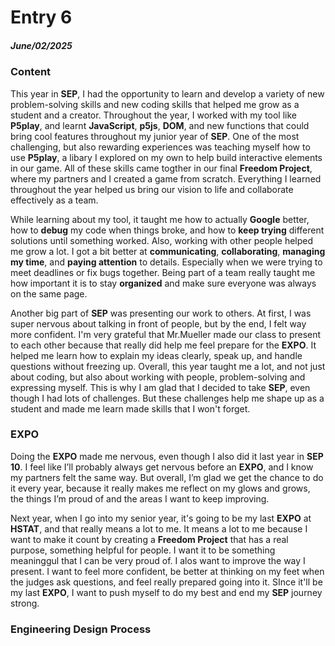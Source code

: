 # Entry 6
##### June/02/2025

### Content

This year in **SEP**, I had the opportunity to learn and develop a variety of new problem-solving skills and new coding skills that helped me grow as a student and a creator. Throughout the year, I worked with my tool like **P5play**, and learnt **JavaScript**, **p5js**, **DOM**, and new functions that could bring cool features throughout my junior year of **SEP**. One of the most challenging, but also rewarding experiences was teaching myself how to use **P5play**, a libary I explored on my own to help build interactive elements in our game. All of these skills came togther in our final **Freedom Project**, where my partners and I created a game from scratch. Everything I learned throughout the year helped us bring our vision to life and collaborate effectively as a team. 
  
While learning about my tool, it taught me how to actually **Google** better, how to **debug** my code when things broke, and how to **keep trying** different solutions until something worked. Also, working with other people helped me grow a lot. I got a bit better at **communicating**, **collaborating**, **managing my time**, and **paying attention** to details. Especially when we were trying to meet deadlines or fix bugs together. Being part of a team really taught me how important it is to stay **organized** and make sure everyone was always on the same page. 
  
Another big part of **SEP** was presenting our work to others. At first, I was super nervous about talking in front of people, but by the end, I felt way more confident. I'm very grateful that Mr.Mueller made our class to present to each other because that really did help me feel prepare for the **EXPO**. It helped me learn how to explain my ideas clearly, speak up, and handle questions without freezing up. Overall, this year taught me a lot, and not just about coding, but also about working with people, problem-solving and expressing myself. This is why I am glad that I decided to take **SEP**, even though I had lots of challenges. But these challenges help me shape up as a student and made me learn made skills that I won't forget. 

### EXPO

  Doing the **EXPO** made me nervous, even though I also did it last year in **SEP 10**. I feel like I’ll probably always get nervous before an **EXPO**, and I know my partners felt the same way. But overall, I’m glad we get the chance to do it every year, because it really makes me reflect on my glows and grows, the things I’m proud of and the areas I want to keep improving.
  
  Next year, when I go into my senior year, it's going to be my last **EXPO** at **HSTAT**, and that really means a lot to me. It means a lot to me because I want to make it count by creating a **Freedom Project** that has a real purpose, something helpful for people. I want it to be something meaninggul that I can be very proud of. I alos want to improve the way I present. I want to feel more confident, be better at thinking on my feet when the judges ask questions, and feel really prepared going into it. SInce it'll be my last **EXPO**, I want to push myself to do my best and end my **SEP** journey strong.

### Engineering Design Process





  
